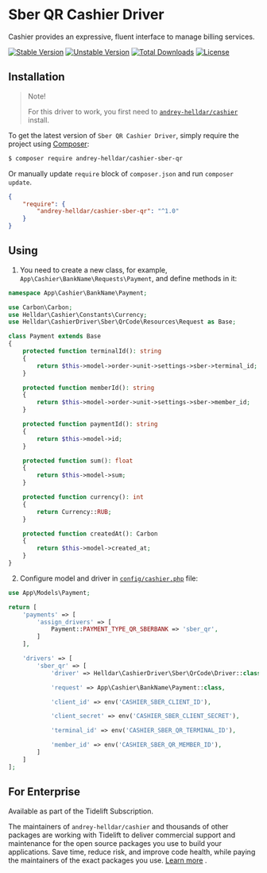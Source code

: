 # Sber QR Cashier Driver

Cashier provides an expressive, fluent interface to manage billing services.

[![Stable Version][badge_stable]][link_packagist]
[![Unstable Version][badge_unstable]][link_packagist]
[![Total Downloads][badge_downloads]][link_packagist]
[![License][badge_license]][link_license]

## Installation

> Note!
>
> For this driver to work, you first need to [`andrey-helldar/cashier`](https://github.com/andrey-helldar/cashier) install.

To get the latest version of `Sber QR Cashier Driver`, simply require the project using [Composer](https://getcomposer.org):

```bash
$ composer require andrey-helldar/cashier-sber-qr
```

Or manually update `require` block of `composer.json` and run `composer update`.

```json
{
    "require": {
        "andrey-helldar/cashier-sber-qr": "^1.0"
    }
}
```

## Using

1. You need to create a new class, for example, `App\Cashier\BankName\Requests\Payment`, and define methods in it:

```php
namespace App\Cashier\BankName\Payment;

use Carbon\Carbon;
use Helldar\Cashier\Constants\Currency;
use Helldar\CashierDriver\Sber\QrCode\Resources\Request as Base;

class Payment extends Base
{
    protected function terminalId(): string
    {
        return $this->model->order->unit->settings->sber->terminal_id;
    }

    protected function memberId(): string
    {
        return $this->model->order->unit->settings->sber->member_id;
    }

    protected function paymentId(): string
    {
        return $this->model->id;
    }

    protected function sum(): float
    {
        return $this->model->sum;
    }

    protected function currency(): int
    {
        return Currency::RUB;
    }

    protected function createdAt(): Carbon
    {
        return $this->model->created_at;
    }
}
```

2. Configure model and driver in [`config/cashier.php`](https://github.com/andrey-helldar/cashier/blob/main/config/cashier.php) file:

```php
use App\Models\Payment;

return [
    'payments' => [
        'assign_drivers' => [
            Payment::PAYMENT_TYPE_QR_SBERBANK => 'sber_qr',
        ]
    ],

    'drivers' => [
        'sber_qr' => [
            'driver' => Helldar\CashierDriver\Sber\QrCode\Driver::class,

            'request' => App\Cashier\BankName\Payment::class,

            'client_id' => env('CASHIER_SBER_CLIENT_ID'),

            'client_secret' => env('CASHIER_SBER_CLIENT_SECRET'),

            'terminal_id' => env('CASHIER_SBER_QR_TERMINAL_ID'),

            'member_id' => env('CASHIER_SBER_QR_MEMBER_ID'),
        ]
    ]
];
```

## For Enterprise

Available as part of the Tidelift Subscription.

The maintainers of `andrey-helldar/cashier` and thousands of other packages are working with Tidelift to deliver commercial support and maintenance for the open source packages you
use to build your applications. Save time, reduce risk, and improve code health, while paying the maintainers of the exact packages you
use. [Learn more](https://tidelift.com/subscription/pkg/packagist-andrey-helldar-cashier?utm_source=packagist-andrey-helldar-cashier&utm_medium=referral&utm_campaign=enterprise&utm_term=repo)
.

[badge_downloads]:      https://img.shields.io/packagist/dt/andrey-helldar/cashier-sber-qr.svg?style=flat-square

[badge_license]:        https://img.shields.io/packagist/l/andrey-helldar/cashier-sber-qr.svg?style=flat-square

[badge_stable]:         https://img.shields.io/github/v/release/andrey-helldar/cashier-sber-qr?label=stable&style=flat-square

[badge_unstable]:       https://img.shields.io/badge/unstable-dev--main-orange?style=flat-square

[link_license]:         LICENSE

[link_packagist]:       https://packagist.org/packages/andrey-helldar/cashier-sber-qr
